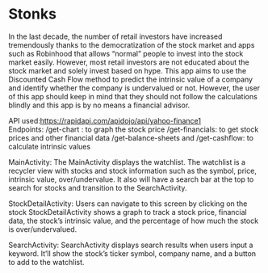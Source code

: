 # Stonks
In the last decade, the number of retail investors have increased tremendously thanks to the democratization of the stock market and apps such as Robinhood that allows “normal” people to invest into the stock market easily. However, most retail investors are not educated about the stock market and solely invest based on hype. This app aims to use the Discounted Cash Flow method to predict the intrinsic value of a company and identify whether the company is undervalued or not. However, the user of this app should keep in mind that they should not follow the calculations blindly and this app is by no means a financial advisor.

API used:https://rapidapi.com/apidojo/api/yahoo-finance1 \
Endpoints:
/get-chart : to graph the stock price
/get-financials: to get stock prices and other financial data
/get-balance-sheets and /get-cashflow: to calculate intrinsic values


MainActivity: The MainActivity displays the watchlist. The watchlist is a recycler view with stocks and stock information such as the symbol, price, intrinsic value, over/undervalue. It also will have a search bar at the top to search for stocks and transition to the SearchActivity.

StockDetailActivity: Users can navigate to this screen by clicking on the stock StockDetailActivity shows a graph to track a stock price, financial data, the stock’s intrinsic value, and the percentage of how much the stock is over/undervalued.

SearchActivity: SearchActivity displays search results when users input a keyword. It’ll show the stock’s ticker symbol, company name, and a button to add to the watchlist.


